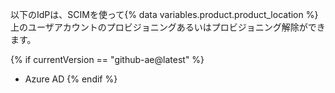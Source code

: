 以下のIdPは、SCIMを使って{% data variables.product.product_location %}上のユーザアカウントのプロビジョニングあるいはプロビジョニング解除ができます。

{% if currentVersion == "github-ae@latest" %}
- Azure AD
{% endif %}
